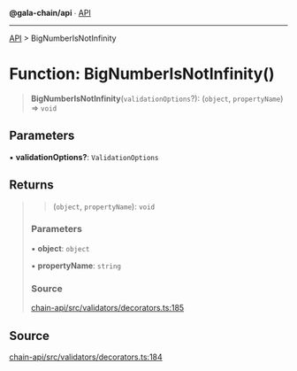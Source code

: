 **@gala-chain/api** ∙ [API](../exports.md)

***

[API](../exports.md) > BigNumberIsNotInfinity

# Function: BigNumberIsNotInfinity()

> **BigNumberIsNotInfinity**(`validationOptions`?): (`object`, `propertyName`) => `void`

## Parameters

▪ **validationOptions?**: `ValidationOptions`

## Returns

> > (`object`, `propertyName`): `void`
>
> ### Parameters
>
> ▪ **object**: `object`
>
> ▪ **propertyName**: `string`
>
> ### Source
>
> [chain-api/src/validators/decorators.ts:185](https://github.com/GalaChain/sdk/blob/bcbbb18/chain-api/src/validators/decorators.ts#L185)
>

## Source

[chain-api/src/validators/decorators.ts:184](https://github.com/GalaChain/sdk/blob/bcbbb18/chain-api/src/validators/decorators.ts#L184)

